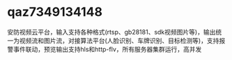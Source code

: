 # qaz7349134148
安防视频云平台，输入支持各种格式(rtsp、gb28181、sdk视频图片等)，输出统一为视频流和图片流，对接算法平台(人脸识别、车牌识别、目标检测等)，支持报警事件联动，预览输出支持hls和http-flv，所有服务器集群运行，高并发
